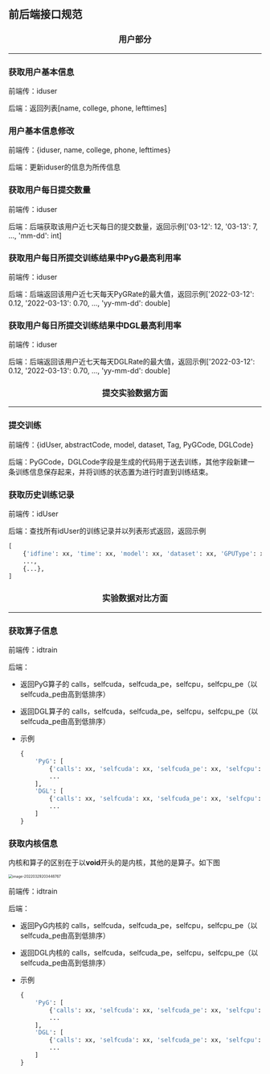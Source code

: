 ## 前后端接口规范

### <center>用户部分

<hr/>

### 获取用户基本信息

前端传：iduser

后端：返回列表\[name, college, phone, lefttimes\]

### 用户基本信息修改

前端传：\{iduser, name, college, phone, lefttimes\}

后端：更新iduser的信息为所传信息

### 获取用户每日提交数量

前端传：iduser

后端：后端获取该用户近七天每日的提交数量，返回示例['03-12': 12, '03-13': 7, ..., 'mm-dd': int]

### 获取用户每日所提交训练结果中PyG最高利用率

前端传：iduser

后端：后端返回该用户近七天每天PyGRate的最大值，返回示例['2022-03-12': 0.12, '2022-03-13': 0.70, ..., 'yy-mm-dd': double]

### 获取用户每日所提交训练结果中DGL最高利用率

前端传：iduser

后端：后端返回该用户近七天每天DGLRate的最大值，返回示例['2022-03-12': 0.12, '2022-03-13': 0.70, ..., 'yy-mm-dd': double]

### <center>提交实验数据方面

<hr/>

### 提交训练

前端传：\{idUser, abstractCode, model, dataset, Tag, PyGCode, DGLCode\}

后端：PyGCode，DGLCode字段是生成的代码用于送去训练，其他字段新建一条训练信息保存起来，并将训练的状态置为进行时直到训练结束。

### 获取历史训练记录

前端传：idUser

后端：查找所有idUser的训练记录并以列表形式返回，返回示例

```python
[
    {'idfine': xx, 'time': xx, 'model': xx, 'dataset': xx, 'GPUType': xx, 'DGLRate': xx, 'PyGRate': xx, 'Tag': xx},
    ...,
    {...},
]
```

### <center>实验数据对比方面

<hr/>

### 获取算子信息

前端传：idtrain

后端：

- 返回PyG算子的 calls，selfcuda，selfcuda_pe，selfcpu，selfcpu_pe（以selfcuda_pe由高到低排序）

- 返回DGL算子的 calls，selfcuda，selfcuda_pe，selfcpu，selfcpu_pe（以selfcuda_pe由高到低排序）

- 示例

  ```python
  {
      'PyG': [
          {'calls': xx, 'selfcuda': xx, 'selfcuda_pe': xx, 'selfcpu': xx, 'selfcpu_pe': xx},
          ...
      ],
      'DGL': [
          {'calls': xx, 'selfcuda': xx, 'selfcuda_pe': xx, 'selfcpu': xx, 'selfcpu_pe': xx},
          ...
      ]
  }
  ```

### 获取内核信息

内核和算子的区别在于以**void**开头的是内核，其他的是算子。如下图

<img src="C:\Users\16922\Documents\TypeoraGraph\image-20220329203448767.png" alt="image-20220329203448767" style="zoom: 50%;" />

前端传：idtrain

后端：

- 返回PyG内核的 calls，selfcuda，selfcuda_pe，selfcpu，selfcpu_pe（以selfcuda_pe由高到低排序）

- 返回DGL内核的 calls，selfcuda，selfcuda_pe，selfcpu，selfcpu_pe（以selfcuda_pe由高到低排序）

- 示例

  ```python
  {
      'PyG': [
          {'calls': xx, 'selfcuda': xx, 'selfcuda_pe': xx, 'selfcpu': xx, 'selfcpu_pe': xx},
          ...
      ],
      'DGL': [
          {'calls': xx, 'selfcuda': xx, 'selfcuda_pe': xx, 'selfcpu': xx, 'selfcpu_pe': xx},
          ...
      ]
  }
  ```

